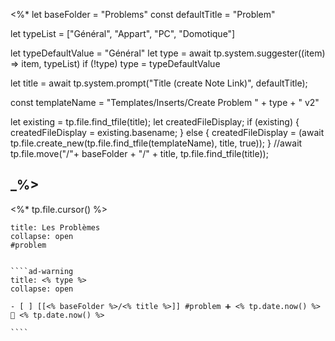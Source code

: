  <%*
let baseFolder = "Problems"
const defaultTitle = "Problem"

let typeList = ["Général", "Appart", "PC", "Domotique"]

let typeDefaultValue = "Général"
let type = await tp.system.suggester((item) => item, typeList)
if (!type) type = typeDefaultValue

let title = await tp.system.prompt("Title (create Note Link)", defaultTitle);

const templateName = "Templates/Inserts/Create Problem " + type + " v2"

let existing = tp.file.find_tfile(title);
let createdFileDisplay;
if (existing) {
  createdFileDisplay = existing.basename;
} else {
  createdFileDisplay = (await tp.file.create_new(tp.file.find_tfile(templateName), title, true));
}
//await tp.file.move("/"+ baseFolder + "/" + title, tp.file.find_tfile(title));

_%>
---
<%* tp.file.cursor() %> 
`````ad-danger
title: Les Problèmes
collapse: open
#problem


````ad-warning
title: <% type %>
collapse: open

- [ ] [[<% baseFolder %>/<% title %>]] #problem ➕ <% tp.date.now() %> 🛫 <% tp.date.now() %>

````


`````
